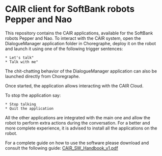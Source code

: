 # CAIR client for SoftBank robots Pepper and Nao
This repository contains the CAIR applications, available for the SoftBank robots Pepper and Nao.
To interact with the CAIR system, open the DialogueManager application folder in Choregraphe, deploy it on the robot and launch it using one of the following trigger sentences:
```
* Let's talk"
* Talk with me"
```
The chit-chatting behavior of the DialogueManager application can also be launched directly from Choregraphe.

Once started, the application allows interacting with the CAIR Cloud. 

To stop the application say:
```
* Stop talking
* Quit the application
```

All the other applications are integrated with the main one and allow the robot to perform extra actions during the conversation. For a better and more complete experience, it is advised to install all the applications on the robot.

For a complete guide on how to use the software please download and consult the following guide: 
[CAIR_SW_Handbook_v1.pdf](https://github.com/lucregrassi/CAIRclient/files/6823798/CAIR_SW_Handbook_v1.pdf)
